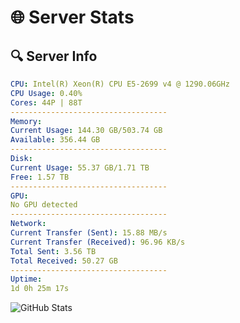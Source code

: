 # 🌐 Server Stats
## 🔍 Server Info
```yaml
CPU: Intel(R) Xeon(R) CPU E5-2699 v4 @ 1290.06GHz
CPU Usage: 0.40%
Cores: 44P | 88T
-----------------------------------
Memory:
Current Usage: 144.30 GB/503.74 GB
Available: 356.44 GB
-----------------------------------
Disk:
Current Usage: 55.37 GB/1.71 TB
Free: 1.57 TB
-----------------------------------
GPU:
No GPU detected
-----------------------------------
Network:
Current Transfer (Sent): 15.88 MB/s
Current Transfer (Received): 96.96 KB/s
Total Sent: 3.56 TB
Total Received: 50.27 GB
-----------------------------------
Uptime:
1d 0h 25m 17s
```
![GitHub Stats](https://img.shields.io/badge/Updated-2025-03-08_21:48:06-blue)